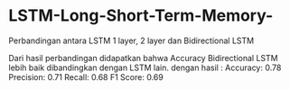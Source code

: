 # LSTM-Long-Short-Term-Memory-
Perbandingan antara LSTM 1 layer, 2 layer dan Bidirectional LSTM

Dari hasil perbandingan didapatkan bahwa Accuracy Bidirectional LSTM lebih baik dibandingkan dengan LSTM lain.
dengan hasil :
Accuracy: 0.78
Precision: 0.71
Recall: 0.68
F1 Score: 0.69
